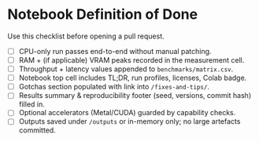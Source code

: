 # Notebook Definition of Done

Use this checklist before opening a pull request.

- [ ] CPU-only run passes end-to-end without manual patching.
- [ ] RAM + (if applicable) VRAM peaks recorded in the measurement cell.
- [ ] Throughput + latency values appended to `benchmarks/matrix.csv`.
- [ ] Notebook top cell includes TL;DR, run profiles, licenses, Colab badge.
- [ ] Gotchas section populated with link into `/fixes-and-tips/`.
- [ ] Results summary & reproducibility footer (seed, versions, commit hash) filled in.
- [ ] Optional accelerators (Metal/CUDA) guarded by capability checks.
- [ ] Outputs saved under `/outputs` or in-memory only; no large artefacts committed.

